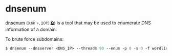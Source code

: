 # dnsenum

<div class="row row-cols-lg-2"><div>

[dnsenum](https://github.com/fwaeytens/dnsenum) <small>(0.6k ⭐, 2015 🪦)</small> is a tool that may be used to enumerate DNS information of a domain.

To brute force subdomains:

```ps
$ dnsenum --dnsserver <DNS_IP> --threads 90 --enum -p 0 -s 0 -f wordlist <domain_name>
```
</div><div>
</div></div>